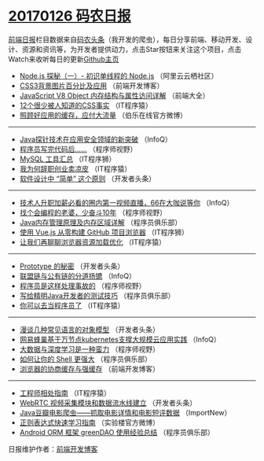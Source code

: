 # [20170126 码农日报](2017/01/26.md)

[前端日报](http://caibaojian.com/c/news)栏目数据来自[码农头条](http://hao.caibaojian.com/)（我开发的爬虫），每日分享前端、移动开发、设计、资源和资讯等，为开发者提供动力，点击Star按钮来关注这个项目，点击Watch来收听每日的更新[Github主页](https://github.com/kujian/frontendDaily)
* [Node.js 探秘（一）- 初识单线程的 Node.js](http://hao.caibaojian.com/23702.html) （阿里云云栖社区）
* [CSS3背景图片百分比及应用](http://hao.caibaojian.com/23749.html) （前端开发博客）
* [JavaScript V8 Object 内存结构与属性访问详解](http://hao.caibaojian.com/23698.html) （前端大全）
* [12个很少被人知道的CSS事实](http://hao.caibaojian.com/23718.html) （IT程序猿）
* [照顾好应用的缓存，应付大流量](http://hao.caibaojian.com/23760.html) （伯乐在线官方微博）

***
* [Java探针技术在应用安全领域的新突破](http://hao.caibaojian.com/23675.html) （InfoQ）
* [程序员写完代码后&#8230;&#8230;](http://hao.caibaojian.com/23732.html) （程序师视野）
* [MySQL 工具汇总](http://hao.caibaojian.com/23744.html) （IT程序狮）
* [我为何辞职创业卖凉皮](http://hao.caibaojian.com/23719.html) （IT程序猿）
* [软件设计中 “简单” 这个原则](http://hao.caibaojian.com/23762.html) （开发者头条）

***
* [技术人升职加薪必看的圈内第一视频直播，66在大咖说等你](http://hao.caibaojian.com/23676.html) （InfoQ）
* [找个会编程的老婆，少奋斗10年](http://hao.caibaojian.com/23733.html) （程序师视野）
* [Java内存管理原理及内存区域详解](http://hao.caibaojian.com/23704.html) （程序员俱乐部）
* [使用 Vue.js 从零构建 GitHub 项目浏览器](http://hao.caibaojian.com/23745.html) （IT程序狮）
* [让我们再聊聊浏览器资源加载优化](http://hao.caibaojian.com/23720.html) （IT程序猿）

***
* [Prototype 的秘密](http://hao.caibaojian.com/23763.html) （开发者头条）
* [联盟链与公有链的分道扬镳](http://hao.caibaojian.com/23677.html) （InfoQ）
* [程序员是这样处理事故的](http://hao.caibaojian.com/23734.html) （程序师视野）
* [写给精明Java开发者的测试技巧](http://hao.caibaojian.com/23705.html) （程序员俱乐部）
* [你可以去当程序员了](http://hao.caibaojian.com/23721.html) （IT程序猿）

***
* [漫谈几种常见语言的对象模型](http://hao.caibaojian.com/23764.html) （开发者头条）
* [网易蜂巢基于万节点kubernetes支撑大规模云应用实践](http://hao.caibaojian.com/23678.html) （InfoQ）
* [大数据与深度学习是一种蛮力](http://hao.caibaojian.com/23735.html) （程序师视野）
* [如何让你的 Shell 更强大](http://hao.caibaojian.com/23706.html) （程序员俱乐部）
* [浏览器的协商缓存与强缓存](http://hao.caibaojian.com/23750.html) （前端开发博客）

***
* [工程师相处指南](http://hao.caibaojian.com/23722.html) （IT程序猿）
* [WebRTC 视频采集模块和数据流水线建立](http://hao.caibaojian.com/23765.html) （开发者头条）
* [Java豆瓣电影爬虫——抓取电影详情和电影短评数据](http://hao.caibaojian.com/23680.html) （ImportNew）
* [正则表达式快速学习指南](http://hao.caibaojian.com/23736.html) （实验楼官方微博）
* [Android ORM 框架 greenDAO 使用经验总结](http://hao.caibaojian.com/23707.html) （程序员俱乐部）

日报维护作者：[前端开发博客](http://caibaojian.com/) 